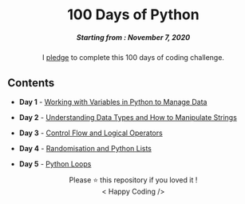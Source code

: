 <h1 align="center"> 
100 Days of Python
</h1>
<h5 align="center">
Starting from : November 7, 2020
</h5>

<p align="center">
I <a href="https://raw.githubusercontent.com/ashutoshkrris/100-Days-of-Python/master/Course-Pledge.jpg">pledge</a> to complete this 100 days of coding challenge.
</p>

## Contents

* <b>Day 1</b> - [Working with Variables in Python to Manage Data](https://github.com/ashutoshkrris/100-Days-of-Python/tree/master/Day%201)

* <b>Day 2</b> - [Understanding Data Types and How to Manipulate Strings](https://github.com/ashutoshkrris/100-Days-of-Python/tree/master/Day%202)

* <b>Day 3</b> - [Control Flow and Logical Operators](https://github.com/ashutoshkrris/100-Days-of-Python/tree/master/Day%203)

* <b>Day 4</b> - [Randomisation and Python Lists](https://github.com/ashutoshkrris/100-Days-of-Python/tree/master/Day%204)

* <b>Day 5</b> - [Python Loops](https://github.com/ashutoshkrris/100-Days-of-Python/tree/master/Day%205)

<p align="center">
Please ⭐ this repository if you loved it !
<br>
< Happy Coding />
</p>
